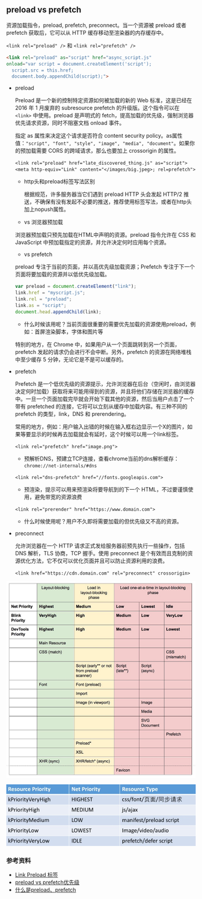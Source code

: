 ## preload vs prefetch

资源加载指令，preload, prefetch, preconnect。当一个资源被 preload 或者 prefetch 获取后，它可以从 HTTP 缓存移动至渲染器的内存缓存中。

`<link rel="preload" />` 和 `<link rel="prefetch" />`

```html
<link rel="preload" as="script" href="async_script.js"
onload="var script = document.createElement('script');
  script.src = this.href;
  document.body.appendChild(script);">
```

* preload

  Preload 是一个新的控制特定资源如何被加载的新的 Web 标准，这是已经在 2016 年 1 月废弃的 subresource prefetch 的升级版。这个指令可以在 `<link>` 中使用。preload 是声明式的 fetch，提高加载的优先级，强制浏览器优先请求资源，同时不阻塞文档 onload 事件。

  指定 as 属性来决定这个请求是否符合 content security policy。as属性值：`"script", "font", "style", "image", "media", "document"`。如果你的预加载需要 CORS 的跨域请求，那么也要加上 crossorigin 的属性。

  `<link rel="preload" href="late_discovered_thing.js" as="script">`
  `<meta http-equiv="Link" content="</images/big.jpeg>; rel=prefetch">`

  - http头和preload标签写法区别

    根据规范，许多服务器当它们遇到 preload HTTP 头会发起 HTTP/2 推送，不确保有没有发起不必要的推送，推荐使用标签写法，或者在http头加上nopush属性。

  - vs 浏览器预加载

  浏览器预加载只预先加载在HTML中声明的资源。preload 指令允许在 CSS 和JavaScript 中预加载指定的资源，并允许决定何时应用每个资源。

  - vs prefetch

  preload 专注于当前的页面，并以高优先级加载资源；Prefetch 专注于下一个页面将要加载的资源并以低优先级加载。

  ```js
  var preload = document.createElement("link");
  link.href = "myscript.js";
  link.rel = "preload";
  link.as = "script";
  document.head.appendChild(link);
  ```

  - 什么时候该用呢？当前页面很重要的需要优先加载的资源使用preload，例如：首屏渲染脚本，字体和图片等

  特别的地方，在 Chrome 中，如果用户从一个页面跳转到另一个页面，prefetch 发起的请求仍会进行不会中断。另外，prefetch 的资源在网络堆栈中至少缓存 5 分钟，无论它是不是可以缓存的。

* prefetch 

  Prefetch 是一个低优先级的资源提示，允许浏览器在后台（空闲时，由浏览器决定何时加载）获取将来可能用得到的资源，并且将他们存储在浏览器的缓存中。一旦一个页面加载完毕就会开始下载其他的资源，然后当用户点击了一个带有 prefetched 的连接，它将可以立刻从缓存中加载内容。有三种不同的 prefetch 的类型，link，DNS 和 prerendering。

  常用的地方，例如：用户输入出错的时候在输入框右边显示一个X的图片，如果等要显示的时候再去加载就会有延时，这个时候可以用一个link标签。

  `<link rel="prefetch" href="image.png">`

  - 预解析DNS，预建立TCP连接，查看chrome当前的dns解析缓存：`chrome://net-internals/#dns`

  `<link rel="dns-prefetch" href="//fonts.googleapis.com">`

  - 预渲染，提示可以用来预渲染将要导航到的下一个 HTML，不过要谨慎使用，避免带宽的资源浪费

  `<link rel="prerender" href="https://www.domain.com">`

  - 什么时候使用呢？用户不久即将需要加载的但优先级又不高的资源。

* preconnect

  允许浏览器在一个 HTTP 请求正式发给服务器前预先执行一些操作，包括 DNS 解析，TLS 协商，TCP 握手。使用 preconnect 是个有效而且克制的资源优化方法，它不仅可以优化页面并且可以防止资源利用的浪费。

  `<link href="https://cdn.domain.com" rel="preconnect" crossorigin>`

![chrome请求资源优先级详细版](../../front-end/images/load_priority.jpeg)

![chrome请求资源优先级简化版](../../front-end/images/load.jpg)

### 参考资料

- [Link Preload 标签](http://eux.baidu.com/blog/fe/link-preload-%E6%A0%87%E7%AD%BE)
- [preload vs prefetch优先级](https://juejin.im/post/58e8acf10ce46300585a7a42)
- [什么是preload、prefetch](https://juejin.im/post/5b5984b851882561da216311)
